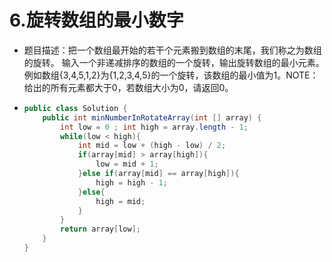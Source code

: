 # 6.旋转数组的最小数字

* 题目描述：把一个数组最开始的若干个元素搬到数组的末尾，我们称之为数组的旋转。
  输入一个非递减排序的数组的一个旋转，输出旋转数组的最小元素。例如数组{3,4,5,1,2}为{1,2,3,4,5}的一个旋转，该数组的最小值为1。NOTE：给出的所有元素都大于0，若数组大小为0，请返回0。

* ```java
  public class Solution {
      public int minNumberInRotateArray(int [] array) {
          int low = 0 ; int high = array.length - 1;   
          while(low < high){
              int mid = low + (high - low) / 2;        
              if(array[mid] > array[high]){
                  low = mid + 1;
              }else if(array[mid] == array[high]){
                  high = high - 1;
              }else{
                  high = mid;
              }   
          }
          return array[low];
      }
  }
  ```

  